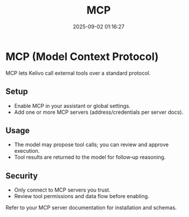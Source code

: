 ﻿---
title: MCP
date: 2025-09-02 01:16:27
---

# MCP (Model Context Protocol)

MCP lets Kelivo call external tools over a standard protocol.

## Setup
- Enable MCP in your assistant or global settings.
- Add one or more MCP servers (address/credentials per server docs).

## Usage
- The model may propose tool calls; you can review and approve execution.
- Tool results are returned to the model for follow‑up reasoning.

## Security
- Only connect to MCP servers you trust.
- Review tool permissions and data flow before enabling.

Refer to your MCP server documentation for installation and schemas.

